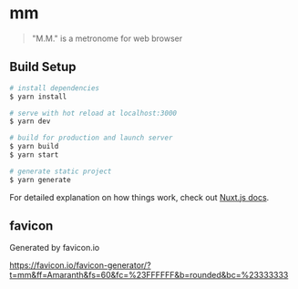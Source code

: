 # mm

> &#34;M.M.&#34; is a metronome for web browser

## Build Setup

``` bash
# install dependencies
$ yarn install

# serve with hot reload at localhost:3000
$ yarn dev

# build for production and launch server
$ yarn build
$ yarn start

# generate static project
$ yarn generate
```

For detailed explanation on how things work, check out [Nuxt.js docs](https://nuxtjs.org).

## favicon

Generated by favicon.io

https://favicon.io/favicon-generator/?t=mm&ff=Amaranth&fs=60&fc=%23FFFFFF&b=rounded&bc=%23333333
